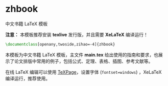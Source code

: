 # zhbook

中文书籍 LaTeX 模板

**注意：** 本模板推荐安装 **texlive** 发行版，并且需要 **XeLaTeX** 编译运行！

```tex
\documentclass[openany,twoside,zihao=-4]{zhbook}
```

本模板为中文书籍 LaTeX 模板，主文件 **main.tex** 给出使用的指南和要求，也展示了论文排版中常用的例子，包括公式、定理、表格、插图、参考文献等。

在线 LaTeX 编辑可以使用 [TeXPage](https://www.texpage.com/)，设置字体 (`fontset=windows`) ，XeLaTeX 编译运行，推荐使用。
